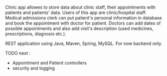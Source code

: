 Clinic app allowes to store data about clinic staff, their appointments with patients and patients' data. 
Users of this app are clinic/hospital staff.
Medical admissions clerk can put patient's personal information in database and book the appointment with doctor for patient. 
Doctors can add dates of possible appointments and also add visit's description (used medicines, prescriptions, diagnosis etc.). 

REST application using Java, Maven, Spring, MySQL. For now backend only.

TODO next : 
- Appointment and Patient controllers
- security and logging

